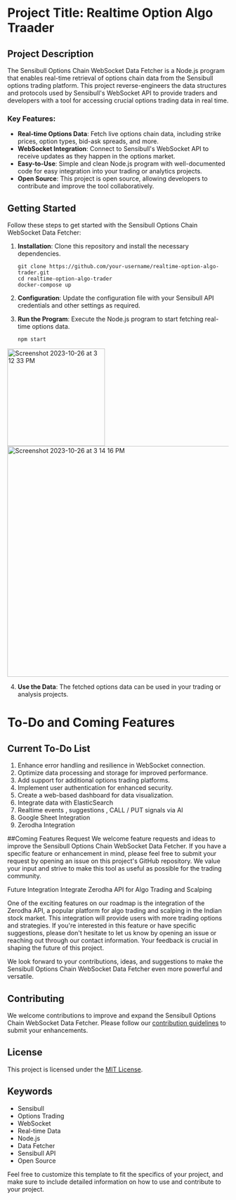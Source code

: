 # Project Title: Realtime Option Algo Traader

## Project Description
The Sensibull Options Chain WebSocket Data Fetcher is a Node.js program that enables real-time retrieval of options chain data from the Sensibull options trading platform. This project reverse-engineers the data structures and protocols used by Sensibull's WebSocket API to provide traders and developers with a tool for accessing crucial options trading data in real time. 

### Key Features:
- **Real-time Options Data**: Fetch live options chain data, including strike prices, option types, bid-ask spreads, and more.
- **WebSocket Integration**: Connect to Sensibull's WebSocket API to receive updates as they happen in the options market.
- **Easy-to-Use**: Simple and clean Node.js program with well-documented code for easy integration into your trading or analytics projects.
- **Open Source**: This project is open source, allowing developers to contribute and improve the tool collaboratively.

## Getting Started
Follow these steps to get started with the Sensibull Options Chain WebSocket Data Fetcher:

1. **Installation**: Clone this repository and install the necessary dependencies.

   ```
   git clone https://github.com/your-username/realtime-option-algo-trader.git
   cd realtime-option-algo-trader
   docker-compose up
   ```

2. **Configuration**: Update the configuration file with your Sensibull API credentials and other settings as required.

3. **Run the Program**: Execute the Node.js program to start fetching real-time options data.

   ```
   npm start
   ```


<img width="222" alt="Screenshot 2023-10-26 at 3 12 33 PM" src="https://github.com/studiogangster/realtime-option-algo-trader/assets/12793420/314a00b3-ff84-4c52-9798-5387e0aeea1c">
<img width="526" alt="Screenshot 2023-10-26 at 3 14 16 PM" src="https://github.com/studiogangster/realtime-option-algo-trader/assets/12793420/2aeea27c-b7bc-4395-b408-86b6ea749ed0">

4. **Use the Data**: The fetched options data can be used in your trading or analysis projects.
   
# To-Do and Coming Features

## Current To-Do List
 1. Enhance error handling and resilience in WebSocket connection.
 2. Optimize data processing and storage for improved performance.
 3. Add support for additional options trading platforms.
 4. Implement user authentication for enhanced security.
 5. Create a web-based dashboard for data visualization.
 6. Integrate data with ElasticSearch
 7. Realtime events , suggestions , CALL / PUT signals via AI
 8. Google Sheet Integration
 9. Zerodha Integration

##Coming Features Request
We welcome feature requests and ideas to improve the Sensibull Options Chain WebSocket Data Fetcher. If you have a specific feature or enhancement in mind, please feel free to submit your request by opening an issue on this project's GitHub repository. We value your input and strive to make this tool as useful as possible for the trading community.

Future Integration
Integrate Zerodha API for Algo Trading and Scalping

One of the exciting features on our roadmap is the integration of the Zerodha API, a popular platform for algo trading and scalping in the Indian stock market. This integration will provide users with more trading options and strategies. If you're interested in this feature or have specific suggestions, please don't hesitate to let us know by opening an issue or reaching out through our contact information. Your feedback is crucial in shaping the future of this project.

We look forward to your contributions, ideas, and suggestions to make the Sensibull Options Chain WebSocket Data Fetcher even more powerful and versatile.


## Contributing
We welcome contributions to improve and expand the Sensibull Options Chain WebSocket Data Fetcher. Please follow our [contribution guidelines](CONTRIBUTING.md) to submit your enhancements.

## License
This project is licensed under the [MIT License](LICENSE).

## Keywords
- Sensibull
- Options Trading
- WebSocket
- Real-time Data
- Node.js
- Data Fetcher
- Sensibull API
- Open Source

Feel free to customize this template to fit the specifics of your project, and make sure to include detailed information on how to use and contribute to your project.
